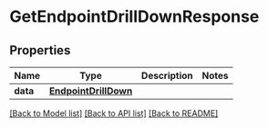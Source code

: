 # GetEndpointDrillDownResponse

## Properties
Name | Type | Description | Notes
------------ | ------------- | ------------- | -------------
**data** | [**EndpointDrillDown**](EndpointDrillDown.md) |  | 

[[Back to Model list]](../README.md#documentation-for-models) [[Back to API list]](../README.md#documentation-for-api-endpoints) [[Back to README]](../README.md)

